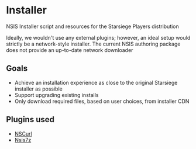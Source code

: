 # Installer
NSIS Installer script and resources for the Starsiege Players distribution

Ideally, we wouldn't use any external plugins; however, an ideal setup would strictly be a network-style installer. The current NSIS authoring package does not provide an up-to-date network downloader

## Goals
* Achieve an installation experience as close to the original Starsiege installer as possible
* Support upgrading existing installs
* Only download required files, based on user choices, from installer CDN

## Plugins used

* [NSCurl](https://github.com/negrutiu/nsis-nscurl)
* [Nsis7z](https://nsis.sourceforge.io/Nsis7z_plug-in)
